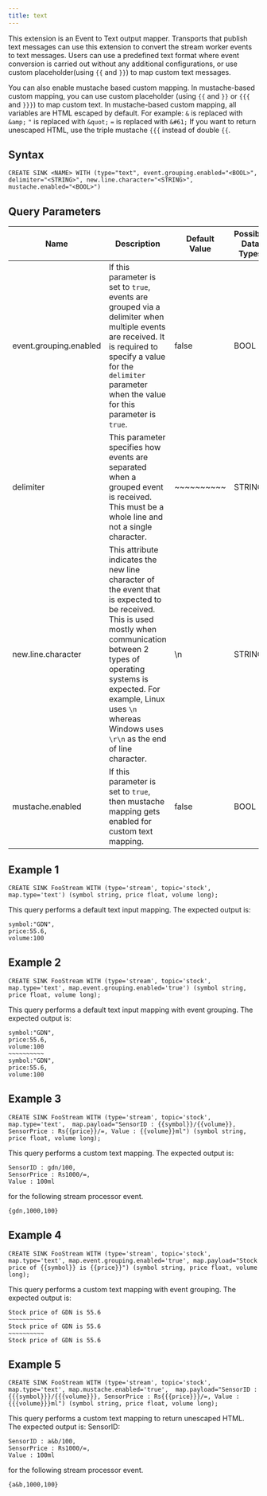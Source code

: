 ```yaml
---
title: text
---
```


This extension is an Event to Text output mapper. Transports that publish
text messages can use this extension to convert the stream worker events to
text messages. Users can use a predefined text format where event
conversion is carried out without any additional configurations, or use
custom placeholder(using `{{` and `}}`) to map custom text messages.

You can also enable mustache based custom mapping. In mustache-based custom mapping, you can use custom placeholder (using `{{` and `}}`
or `{{{` and `}}}`) to map custom text. In mustache-based custom
mapping, all variables are HTML escaped by default. For example: `&` is
replaced with `&amp;` `"` is replaced with `&quot;` `=` is replaced with
`&#61;` If you want to return unescaped HTML, use the triple mustache
`{{{` instead of double `{{`.

## Syntax

    CREATE SINK <NAME> WITH (type="text", event.grouping.enabled="<BOOL>", delimiter="<STRING>", new.line.character="<STRING>", mustache.enabled="<BOOL>")

## Query Parameters

| Name                   | Description         | Default Value        | Possible Data Types | Optional | Dynamic |
|------------------------|----------------------|----------------------|---------------------|----------|---------|
| event.grouping.enabled | If this parameter is set to `true`, events are grouped via a delimiter when multiple events are received. It is required to specify a value for the `delimiter` parameter when the value for this parameter is `true`.   | false                | BOOL | Yes      | No      |
| delimiter              | This parameter specifies how events are separated when a grouped event is received. This must be a whole line and not a single character.    | \~\~\~\~\~\~\~\~\~\~ | STRING              | Yes      | No      |
| new.line.character     | This attribute indicates the new line character of the event that is expected to be received. This is used mostly when communication between 2 types of operating systems is expected. For example, Linux uses `\n` whereas Windows uses `\r\n` as the end of line character. | \\n     | STRING              | Yes      | No      |
| mustache.enabled       | If this parameter is set to `true`, then mustache mapping gets enabled for custom text mapping. | false    | BOOL                | Yes      | No      |

## Example 1

    CREATE SINK FooStream WITH (type='stream', topic='stock', map.type='text') (symbol string, price float, volume long);

This query performs a default text input mapping. The expected output is:

    symbol:"GDN",
    price:55.6,
    volume:100

## Example 2

    CREATE SINK FooStream WITH (type='stream', topic='stock', map.type='text', map.event.grouping.enabled='true') (symbol string, price float, volume long);

This query performs a default text input mapping with event grouping.
The expected output is:

    symbol:"GDN",
    price:55.6,
    volume:100
    ~~~~~~~~~~
    symbol:"GDN",
    price:55.6,
    volume:100

## Example 3

    CREATE SINK FooStream WITH (type='stream', topic='stock', map.type='text',  map.payload="SensorID : {{symbol}}/{{volume}}, SensorPrice : Rs{{price}}/=, Value : {{volume}}ml") (symbol string, price float, volume long);

This query performs a custom text mapping. The expected output is:

    SensorID : gdn/100, 
    SensorPrice : Rs1000/=, 
    Value : 100ml 

for the following stream processor event.

    {gdn,1000,100}

## Example 4

    CREATE SINK FooStream WITH (type='stream', topic='stock', map.type='text', map.event.grouping.enabled='true', map.payload="Stock price of {{symbol}} is {{price}}") (symbol string, price float, volume long);

This query performs a custom text mapping with event grouping. The expected output is:

    Stock price of GDN is 55.6
    ~~~~~~~~~~
    Stock price of GDN is 55.6
    ~~~~~~~~~~
    Stock price of GDN is 55.6

## Example 5

    CREATE SINK FooStream WITH (type='stream', topic='stock', map.type='text', map.mustache.enabled='true',  map.payload="SensorID : {{{symbol}}}/{{{volume}}}, SensorPrice : Rs{{{price}}}/=, Value : {{{volume}}}ml") (symbol string, price float, volume long);

This query performs a custom text mapping to return unescaped HTML. The expected output is: SensorID:

    SensorID : a&b/100,
    SensorPrice : Rs1000/=,
    Value : 100ml

for the following stream processor event.

    {a&b,1000,100}
